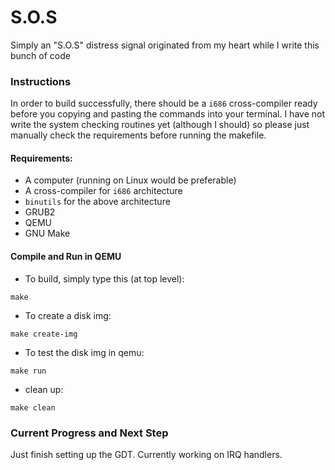# S.O.S
Simply an "S.O.S" distress signal originated from my heart while I write this bunch of code

### Instructions
In order to build successfully, there should be a `i686` cross-compiler ready before you copying and pasting the commands into your terminal. I have not write the system checking routines yet (although I should) so please just manually check the requirements before running the makefile.

#### Requirements:
- A computer (running on Linux would be preferable)
- A cross-compiler for `i686` architecture
- `binutils` for the above architecture
- GRUB2
- QEMU
- GNU Make

#### Compile and Run in QEMU
* To build, simply type this (at top level):
```
make
```

* To create a disk img:
```
make create-img
```

* To test the disk img in qemu:
```
make run
```

* clean up:
```
make clean
```

### Current Progress and Next Step
Just finish setting up the GDT. Currently working on IRQ handlers.
